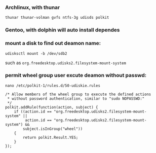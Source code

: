### Archlinux, with thunar
    thunar thunar-volman gvfs ntfs-3g udisds polkit

### Gentoo, with dolphin will auto install dependes

### mount a disk to find out deamon name:
    udisksctl mount -b /dev/sdb2
such as `org.freedesktop.udisks2.filesystem-mount-system`

### permit wheel group user excute deamon without passwd:
  
    nano /etc/polkit-1/rules.d/50-udiskie.rules
```
/* Allow members of the wheel group to execute the defined actions
 * without password authentication, similar to "sudo NOPASSWD:"
 */
polkit.addRule(function(action, subject) {
    if ((action.id == "org.freedesktop.udisks2.filesystem-mount-system" ||
         action.id == "org.freedesktop.udisks2.filesystem-mount-system") &&
        subject.isInGroup("wheel"))
    {
        return polkit.Result.YES;
    }
});
```

